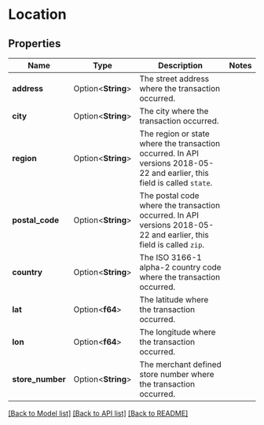 # Location

## Properties

Name | Type | Description | Notes
------------ | ------------- | ------------- | -------------
**address** | Option<**String**> | The street address where the transaction occurred. | 
**city** | Option<**String**> | The city where the transaction occurred. | 
**region** | Option<**String**> | The region or state where the transaction occurred. In API versions 2018-05-22 and earlier, this field is called `state`. | 
**postal_code** | Option<**String**> | The postal code where the transaction occurred. In API versions 2018-05-22 and earlier, this field is called `zip`. | 
**country** | Option<**String**> | The ISO 3166-1 alpha-2 country code where the transaction occurred. | 
**lat** | Option<**f64**> | The latitude where the transaction occurred. | 
**lon** | Option<**f64**> | The longitude where the transaction occurred. | 
**store_number** | Option<**String**> | The merchant defined store number where the transaction occurred. | 

[[Back to Model list]](../README.md#documentation-for-models) [[Back to API list]](../README.md#documentation-for-api-endpoints) [[Back to README]](../README.md)


